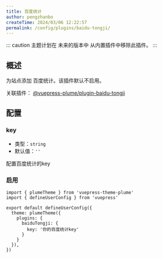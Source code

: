 ```yaml
---
title: 百度统计
author: pengzhanbo
createTime: 2024/03/06 12:22:57
permalink: /config/plugins/baidu-tongji/
---
```


::: caution
主题计划在 未来的版本中 从内置插件中移除此插件。
:::

## 概述

为站点添加 百度统计。该插件默认不启用。

关联插件： [@vuepress-plume/plugin-baidu-tongji](https://github.com/pengzhanbo/vuepress-theme-plume/tree/main/plugins/plugin-baidu-tongji)

## 配置

### key

- 类型：`string`
- 默认值：`''`

配置百度统计的key

### 启用

```ts{7-9}
import { plumeTheme } from 'vuepress-theme-plume'
import { defineUserConfig } from 'vuepress'

export default defineUserConfig({
  theme: plumeTheme({
    plugins: {
      baiduTongji: {
        key: '你的百度统计key'
      }
    }
  }),
})
```
